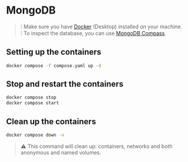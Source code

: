 # MongoDB

> :grey_exclamation: Make sure you have [Docker](https://docs.docker.com/desktop/) (Desktop) installed on your machine.  
> :grey_exclamation: To inspect the database, you can use [MongoDB Compass](https://www.mongodb.com/try/download/compass).

## Setting up the containers

```bash
docker compose -f compose.yaml up -d
```

## Stop and restart the containers

```bash
docker compose stop
docker compose start
```

## Clean up the containers

```bash
docker compose down -v
```

> :warning: This command will clean up: containers, networks and both anonymous and named volumes.
